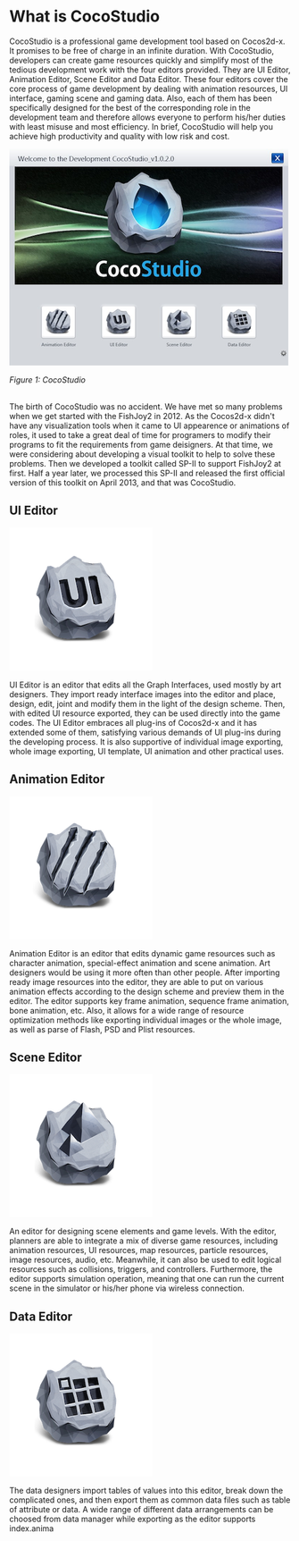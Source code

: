 # What is CocoStudio

CocoStudio is a professional game development  tool based on Cocos2d-x. It promises to be free of charge in an infinite duration. With CocoStudio, developers can create game resources quickly and simplify most of the tedious development work with the four editors provided. They are UI Editor, Animation Editor, Scene Editor and Data Editor. These four editors cover the core process of game development by dealing with animation resources, UI interface, gaming scene and gaming data. Also, each of them has been specifically designed for the best of the corresponding role in the development team and therefore allows everyone to perform his/her duties with least misuse and most efficiency. In brief, CocoStudio will help you achieve high productivity and quality with low risk and cost.


![CocoStudio Launcher](res/cocostudio-launch.png)

*Figure 1: CocoStudio*<br></br>

The birth of CocoStudio was no accident. We have met so many problems when we get started with the FishJoy2 in 2012. As the Cocos2d-x didn't have any visualization tools when it came to UI appearence or animations of roles, it used to take a great deal of time for programers to modify their programs to fit the requirements from game deisigners. At that time, we were considering about developing a visual toolkit to help to solve these problems. Then we developed a toolkit called SP-II to support FishJoy2 at first. Half a year later, we processed this SP-II and released the first official version of this toolkit on April 2013, and that was CocoStudio.

## UI Editor

![](res/icon-ui.png)

UI Editor is an editor that edits all the Graph Interfaces, used mostly by art designers. They import ready interface images into the editor and place, design, edit, joint and modify them in the light of the design scheme. Then, with edited UI resource exported, they can be used directly into the game codes. The UI Editor embraces all plug-ins of Cocos2d-x and it has extended some of them, satisfying various demands of UI plug-ins during the developing process. It is also supportive of individual image exporting, whole image exporting, UI template, UI animation and other practical uses.

## Animation Editor

![](res/icon-animation.png)

Animation Editor is an editor that edits dynamic game resources such as character animation, special-effect animation and scene animation. Art designers would be using it more often than other people. After importing ready image resources into the editor, they are able to put on various animation effects according to the design scheme and preview them in the editor. The editor supports key frame animation, sequence frame animation, bone animation, etc. Also, it allows for a wide range of resource optimization methods like exporting individual images or the whole image, as well as parse of Flash, PSD and Plist resources.

## Scene Editor

![](res/icon-scene.png)

An editor for designing scene elements and game levels. With the editor, planners are able to integrate a mix of diverse game resources, including animation resources, UI resources, map resources, particle resources, image resources, audio, etc. Meanwhile, it can also be used to edit logical resources such as collisions, triggers, and controllers. Furthermore, the editor supports simulation operation, meaning that one can run the current scene in the simulator or his/her phone via wireless connection.

## Data Editor

![](res/icon-data.png)

The data designers import tables of values into this editor, break down the complicated ones, and then export them as common data files such as table of attribute or data. A wide range of different data arrangements can be choosed from data manager while exporting as the editor supports index.anima
